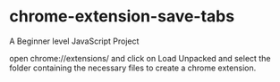 # chrome-extension-save-tabs

A Beginner level JavaScript Project

open 
chrome://extensions/
and click on Load Unpacked and select the folder containing the necessary files to create a chrome extension.
